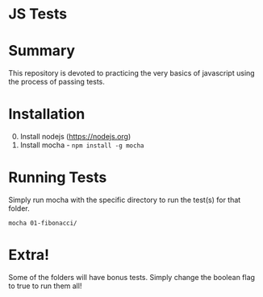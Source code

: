 JS Tests
========

# Summary

This repository is devoted to practicing the very basics of javascript using the process of passing tests.

# Installation
0. Install nodejs (https://nodejs.org)
0. Install mocha - `npm install -g mocha`

# Running Tests
Simply run mocha with the specific directory to run the test(s) for that folder.

```
mocha 01-fibonacci/
```

# Extra!

Some of the folders will have bonus tests. Simply change the boolean flag to true to run them all!

